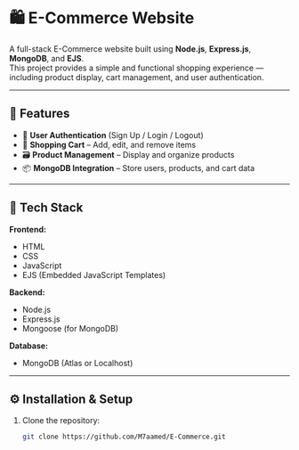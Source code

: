 # 🛍️ E-Commerce Website

A full-stack E-Commerce website built using **Node.js**, **Express.js**, **MongoDB**, and **EJS**.  
This project provides a simple and functional shopping experience — including product display, cart management, and user authentication.

---

## 🚀 Features

- 🔐 **User Authentication** (Sign Up / Login / Logout)  
- 🛒 **Shopping Cart** – Add, edit, and remove items  
- 🗃️ **Product Management** – Display and organize products  
- 📦 **MongoDB Integration** – Store users, products, and cart data  

---

## 🧰 Tech Stack

**Frontend:**  
- HTML  
- CSS  
- JavaScript  
- EJS (Embedded JavaScript Templates)

**Backend:**  
- Node.js  
- Express.js  
- Mongoose (for MongoDB)

**Database:**  
- MongoDB (Atlas or Localhost)

---

## ⚙️ Installation & Setup

1. Clone the repository:
   ```bash
   git clone https://github.com/M7aamed/E-Commerce.git

